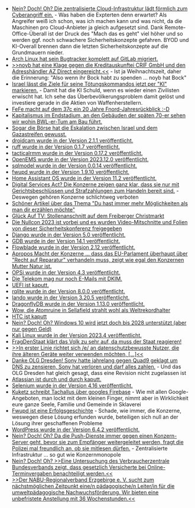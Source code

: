 * [Nein? Doch! Oh? Die zentralisierte Cloud-Infrastruktur lädt förmlich zum Cyberangriff ein.](https://www.borncity.com/blog/2023/12/04/cyberangriffe-75-prozent-sehen-cloud-infrastruktur-als-grte-risikoquelle/) - Was haben die Expterten denn erwartet? Als Angreifer weiß ich schon, was ich machen kann und was nicht, da die Maschinen pro Cloud-Anbieter ja gleich aufgesetzt sind. Dank Remote-Office-Überall ist der Druck des "Mach das es geht" viel höher und so werden ggf. noch schwachere Sicherheitskonzepte gefahren. BYOD und KI-Overall brennen dann die letzten Sicherheitskonzepte auf die Grundmauern nieder.
* [Arch Linux hat sein Bugtracker komplett auf GitLab migriert.](https://archlinux.org/news/bugtracker-migration-to-gitlab-completed/)
* [>>noyb hat eine Klage gegen die Kreditauskunftei CRIF GmbH und den Adresshändler AZ Direct eingereicht.<<](https://noyb.eu/de/noyb-sues-crif-and-az-direct-illegal-and-secret-data-processing) - Ist ja Weihnachtszeit, daher die Erinnerung: "Also wenn ihr Bock habt zu spenden ... noyb hat Bock"
* [Israel lässt die Ziele für seine Tötungskommandos jetzt per "KI" markieren.](http://blog.fefe.de/?ts=9b935082) - Damit hat die KI Schuld, wenn es wieder einen Zivilisten erwischt hat. Ich sehe das Überbevölkerungsproblem damit gelöst und investiere gerade in die Aktien von Waffenherstellern.
* [FeFe macht auf dem 37c ein 20 Jahre Fnord-Jahresrückblick :-D](http://blog.fefe.de/?ts=9b933e73)
* [Kapitalismus im Endstadium, an den Gebäuden der späten 70-er sehen wir wohin BWL-er-Tum am Bau führt.](http://blog.fefe.de/?ts=9b933d6b)
* [Sogar die Börse hat die Eskalation zwischen Israel und dem Gazastreifen gewusst.](http://blog.fefe.de/?ts=9b933523)
* [droidcam wurde in der Version 2.1.1 veröffentlicht.](https://github.com/dev47apps/droidcam/releases/tag/v2.1.1)
* [ruff wurde in der Version 0.1.7 veröffentlicht.](https://github.com/astral-sh/ruff/releases/tag/v0.1.7)
* [tacticalrmm wurde in der Version 0.17.2 veröffentlicht.](https://github.com/amidaware/tacticalrmm/releases/tag/v0.17.2)
* [OpenEMS wurde in der Version 2023.12.0 veröffentlicht.](https://github.com/OpenEMS/openems/releases/tag/2023.12.0)
* [sqlmodel wurde in der Version 0.0.14 veröffentlicht.](https://github.com/tiangolo/sqlmodel/releases/tag/0.0.14)
* [fwupd wurde in der Version 1.9.10 veröffentlicht.](https://github.com/fwupd/fwupd/releases/tag/1.9.10)
* [Home Assistant OS wurde in der Version 11.2 veröffentlicht.](https://github.com/home-assistant/operating-system/releases/tag/11.2)
* [Digital Services Act? Die Konzerne zeigen ganz klar, dass sie nur mit Gerichtsbeschlüssen und Strafzahlungen zum Handeln bereit sind.](https://netzpolitik.org/2023/nach-100-tagen-grosse-internetkonzerne-ignorieren-digital-services-act/) - Deswegen gehören Konzerne schlichtweg verboten
* [Schöner Artikel über das Thema "Du hast immer mehr Möglichkeiten als man dir erzählen möchte"](https://www.welcometohellworld.com/you-have-more-options-than-they-will-ever-tell-you-you-have/)
* [Glück Auf TV: Stollenanschnitt auf dem Freiberger Christmarkt](https://www.youtube.com/watch?v=c5h3Nw6s7cc)
* [Die Nullcon 2023 ist vorbei und es wurden Video-Mitschnitte und Folien von dieser Sicherheitskonferenz freigegeben](https://goa2023.nullcon.net/goa-2023/recordings)
* [Django wurde in der Version 5.0 veröffentlicht.](https://www.djangoproject.com/weblog/2023/dec/04/django-50-released/)
* [GDB wurde in der Version 14.1 veröffentlicht.](https://lwn.net/Articles/953732/)
* [Flowblade wurde in der Version 2.12 veröffentlicht.](https://www.phoronix.com/news/Flowblade-2.12-Released)
* [Apropos Macht der Konzerne ... dass das EU-Parlament überhaupt über "Recht auf Reparatur" verhandeln muss, zeigt wie egal den Konzernen Mutter Natur ist.](https://netzpolitik.org/2023/eu-parlament-und-rat-ringen-um-recht-auf-reparatur/)
* [OPSi wurde in der Version 4.3 veröffentlicht.](https://opsi.org/de/blog/opsi-43-release/)
* [Die Telekom mag nur noch E-Mails mit DKIM.](https://www.borncity.com/blog/2023/12/05/ohv-mail-versand-an-telekom-server-erfordert-dkim/)
* [UEFI ist kaputt.](https://www.borncity.com/blog/2023/12/05/logofail-kritische-schwachstellen-im-uefi-code/)
* [rqlite wurde in der Version 8.0.0 veröffentlicht.](https://github.com/rqlite/rqlite/releases/tag/v8.0.0)
* [lando wurde in der Version 3.20.5 veröffentlicht.](https://github.com/lando/lando/releases/tag/v3.20.5)
* [DragonflyDB wurde in der Version 1.13.0 veröffentlicht.](https://github.com/dragonflydb/dragonfly/releases/tag/v1.13.0)
* [Wow, die Atomruine in Sellafield strahlt wohl als Weltrekordhalter](http://blog.fefe.de/?ts=9b9035fb)
* [HTC ist kaputt](https://www.bleepingcomputer.com/news/security/htc-global-services-confirms-cyberattack-after-data-leaked-online/)
* [Nein? Doch! Oh? Windows 10 wird jetzt doch bis 2028 unterstützt (aber nur gegen Geld)](https://www.borncity.com/blog/2023/12/05/windows-10-berraschung-es-gibt-esu-supportverlngerung-auch-fr-privatanwender/)
* [Kali Linux wurde in der Version 2023.4 veröffentlicht.](https://www.bleepingcomputer.com/news/security/kali-linux-20234-released-with-gnome-45-and-15-new-tools/)
* [FragDenStaat klärt das Volk zu sehr auf, da muss der Staat reagieren!](https://netzpolitik.org/2023/pressefreiheit-in-gefahr-fragdenstaat-im-fadenkreuz-der-staatsanwaltschaft/)
* [>>In erster Linie richtet sich /e/ an datenschutzbewusste Nutzer, die ihre älteren Geräte weiter verwenden möchten, [...]<<](https://www.kuketz-blog.de/e-datenschutzfreundlich-bedeutet-nicht-zwangslaeufig-sicher-custom-roms-teil6/)
* [Danke OLG Dresden! Sony hatte jahrelang gegen Quad9 geklagt um DNS zu zensieren, Sony hat verloren und darf alles zahlen.](http://blog.fefe.de/?ts=9b8e1936) - Und das OLG Dresden hat gleich gesagt, dass eine Revision nicht zugelassen ist
* [Atlassian ist durch und durch kaputt.](http://blog.fefe.de/?ts=9b8e735e)
* [Selenium wurde in der Version 4.16 veröffentlicht.](https://github.com/SeleniumHQ/selenium/releases/tag/selenium-4.16.0)
* [Kuketz schreibt Tachallus über googles Firebase](https://www.kuketz-blog.de/google-firebase-verlockend-fuer-entwickler-datengrab-fuer-nutzer/) - Wie mit allen Google-Angeboten, man lockt mit dem kleinen Finger, nimmt aber in Wirklichkeit eure ganze Seele, Familie und Gemeinde in Sklaverei
* [Fwupd ist eine Erfolgsgeschichte](https://www.phoronix.com/news/LVFS-100-Million-Firmware) - Schade, wie immer, die Konzerne, weswegen diese Lösung erfunden wurde, beteiligen sich null an der Lösung ihrer geschaffenen Probleme
* [WordPress wurde in der Version 6.4.2 veröffentlicht.](https://wordpress.org/news/2023/12/wordpress-6-4-2-maintenance-security-release/)
* [Nein? Doch! Oh? Da die Push-Dienste immer gegen einen Konzern-Server geht, bevor sie zum Empfänger weitergeleitet werden, fragt die Polizei mal freundlich an, ob sie mitlesen dürfen.](https://netzpolitik.org/2023/push-dienste-behoerden-fragen-apple-und-google-nach-nutzern-von-messenger-apps/) - Zentralisierte Infrastruktur ... so gut wie Konzernmonopole
* [Nein? Doch! Oh? >>Eine Untersuchung des Verbraucherzentrale Bundesverbands zeigt, dass gesetzlich Versicherte bei Online-Terminvergaben benachteiligt werden.<<](https://netzpolitik.org/2023/arzttermine-verbraucherzentrale-findet-probleme-bei-online-buchungen/)
* [>>Der NABU-Regionalverband Erzgebirge e. V. sucht zum nächstmöglichen Zeitpunkt eine/n pädagogische/n Leiter/in für die umweltpädagogische Nachwuchsförderung. Wir bieten eine unbefristete Anstellung mit 36 Wochenstunden.<<](https://sachsen.nabu.de/news/2023/34275.html)
